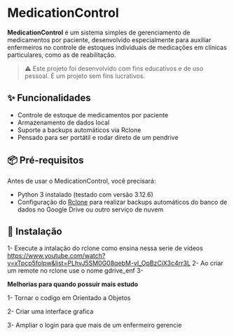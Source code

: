 # MedicationControl

**MedicationControl** é um sistema simples de gerenciamento de medicamentos por paciente, desenvolvido especialmente para auxiliar enfermeiros no controle de estoques individuais de medicações em clínicas particulares, como as de reabilitação.

> ⚠️ Este projeto foi desenvolvido com fins educativos e de uso pessoal. É um projeto sem fins lucrativos.

## ✨ Funcionalidades

- Controle de estoque de medicamentos por paciente
- Armazenamento de dados local
- Suporte a backups automáticos via Rclone
- Pensado para ser portátil e rodar direto de um pendrive

## 📦 Pré-requisitos

Antes de usar o MedicationControl, você precisará:

- Python 3 instalado (testado com versão 3.12.6)
- Configuração do [Rclone](https://rclone.org/) para realizar backups automáticos do banco de dados no Google Drive ou outro serviço de nuvem

## 🚀 Instalação
1- Execute a intalação do rclone como ensina nessa serie de vídeos https://www.youtube.com/watch?v=xTpcp5folpw&list=PLhvJ5SM0G08qebM-vI_OpBzCiX3c4rr3L
2- Ao criar um remote no rclone use o nome gdrive_enf
3- 


****Melhorias para quando possuir mais estudo****

1- Tornar o codigo em Orientado a Objetos 

2- Criar uma interface grafica

3- Ampliar o login para que mais de um enfermeiro gerencie
